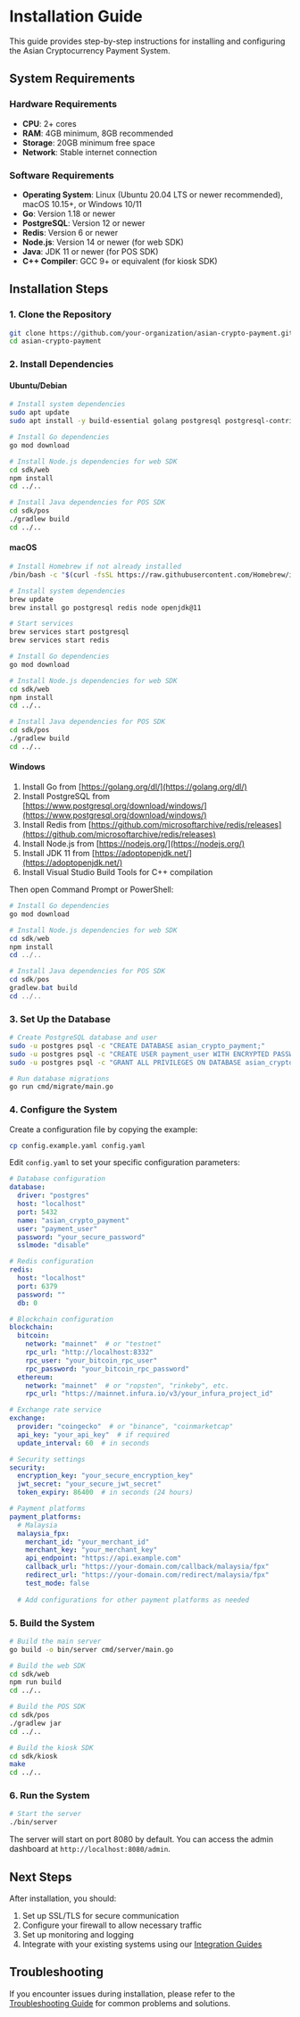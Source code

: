 # Installation Guide

This guide provides step-by-step instructions for installing and configuring the Asian Cryptocurrency Payment System.

## System Requirements

### Hardware Requirements
- **CPU**: 2+ cores
- **RAM**: 4GB minimum, 8GB recommended
- **Storage**: 20GB minimum free space
- **Network**: Stable internet connection

### Software Requirements
- **Operating System**: Linux (Ubuntu 20.04 LTS or newer recommended), macOS 10.15+, or Windows 10/11
- **Go**: Version 1.18 or newer
- **PostgreSQL**: Version 12 or newer
- **Redis**: Version 6 or newer
- **Node.js**: Version 14 or newer (for web SDK)
- **Java**: JDK 11 or newer (for POS SDK)
- **C++ Compiler**: GCC 9+ or equivalent (for kiosk SDK)

## Installation Steps

### 1. Clone the Repository

```bash
git clone https://github.com/your-organization/asian-crypto-payment.git
cd asian-crypto-payment
```

### 2. Install Dependencies

#### Ubuntu/Debian

```bash
# Install system dependencies
sudo apt update
sudo apt install -y build-essential golang postgresql postgresql-contrib redis-server nodejs npm openjdk-11-jdk

# Install Go dependencies
go mod download

# Install Node.js dependencies for web SDK
cd sdk/web
npm install
cd ../..

# Install Java dependencies for POS SDK
cd sdk/pos
./gradlew build
cd ../..
```

#### macOS

```bash
# Install Homebrew if not already installed
/bin/bash -c "$(curl -fsSL https://raw.githubusercontent.com/Homebrew/install/HEAD/install.sh)"

# Install system dependencies
brew update
brew install go postgresql redis node openjdk@11

# Start services
brew services start postgresql
brew services start redis

# Install Go dependencies
go mod download

# Install Node.js dependencies for web SDK
cd sdk/web
npm install
cd ../..

# Install Java dependencies for POS SDK
cd sdk/pos
./gradlew build
cd ../..
```

#### Windows

1. Install Go from [https://golang.org/dl/](https://golang.org/dl/)
2. Install PostgreSQL from [https://www.postgresql.org/download/windows/](https://www.postgresql.org/download/windows/)
3. Install Redis from [https://github.com/microsoftarchive/redis/releases](https://github.com/microsoftarchive/redis/releases)
4. Install Node.js from [https://nodejs.org/](https://nodejs.org/)
5. Install JDK 11 from [https://adoptopenjdk.net/](https://adoptopenjdk.net/)
6. Install Visual Studio Build Tools for C++ compilation

Then open Command Prompt or PowerShell:

```powershell
# Install Go dependencies
go mod download

# Install Node.js dependencies for web SDK
cd sdk/web
npm install
cd ../..

# Install Java dependencies for POS SDK
cd sdk/pos
gradlew.bat build
cd ../..
```

### 3. Set Up the Database

```bash
# Create PostgreSQL database and user
sudo -u postgres psql -c "CREATE DATABASE asian_crypto_payment;"
sudo -u postgres psql -c "CREATE USER payment_user WITH ENCRYPTED PASSWORD 'your_secure_password';"
sudo -u postgres psql -c "GRANT ALL PRIVILEGES ON DATABASE asian_crypto_payment TO payment_user;"

# Run database migrations
go run cmd/migrate/main.go
```

### 4. Configure the System

Create a configuration file by copying the example:

```bash
cp config.example.yaml config.yaml
```

Edit `config.yaml` to set your specific configuration parameters:

```yaml
# Database configuration
database:
  driver: "postgres"
  host: "localhost"
  port: 5432
  name: "asian_crypto_payment"
  user: "payment_user"
  password: "your_secure_password"
  sslmode: "disable"

# Redis configuration
redis:
  host: "localhost"
  port: 6379
  password: ""
  db: 0

# Blockchain configuration
blockchain:
  bitcoin:
    network: "mainnet"  # or "testnet"
    rpc_url: "http://localhost:8332"
    rpc_user: "your_bitcoin_rpc_user"
    rpc_password: "your_bitcoin_rpc_password"
  ethereum:
    network: "mainnet"  # or "ropsten", "rinkeby", etc.
    rpc_url: "https://mainnet.infura.io/v3/your_infura_project_id"

# Exchange rate service
exchange:
  provider: "coingecko"  # or "binance", "coinmarketcap"
  api_key: "your_api_key"  # if required
  update_interval: 60  # in seconds

# Security settings
security:
  encryption_key: "your_secure_encryption_key"
  jwt_secret: "your_secure_jwt_secret"
  token_expiry: 86400  # in seconds (24 hours)

# Payment platforms
payment_platforms:
  # Malaysia
  malaysia_fpx:
    merchant_id: "your_merchant_id"
    merchant_key: "your_merchant_key"
    api_endpoint: "https://api.example.com"
    callback_url: "https://your-domain.com/callback/malaysia/fpx"
    redirect_url: "https://your-domain.com/redirect/malaysia/fpx"
    test_mode: false
  
  # Add configurations for other payment platforms as needed
```

### 5. Build the System

```bash
# Build the main server
go build -o bin/server cmd/server/main.go

# Build the web SDK
cd sdk/web
npm run build
cd ../..

# Build the POS SDK
cd sdk/pos
./gradlew jar
cd ../..

# Build the kiosk SDK
cd sdk/kiosk
make
cd ../..
```

### 6. Run the System

```bash
# Start the server
./bin/server
```

The server will start on port 8080 by default. You can access the admin dashboard at `http://localhost:8080/admin`.

## Next Steps

After installation, you should:

1. Set up SSL/TLS for secure communication
2. Configure your firewall to allow necessary traffic
3. Set up monitoring and logging
4. Integrate with your existing systems using our [Integration Guides](../integration/README.md)

## Troubleshooting

If you encounter issues during installation, please refer to the [Troubleshooting Guide](troubleshooting.md) for common problems and solutions.
